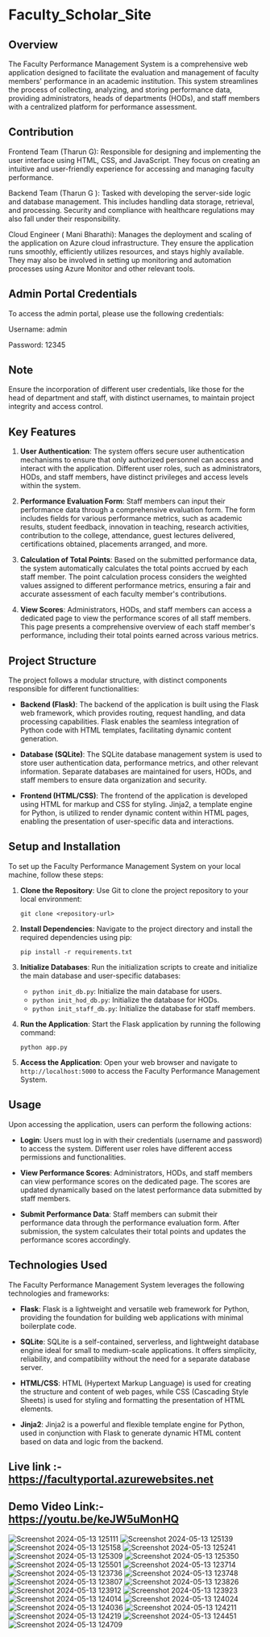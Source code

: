 # Faculty_Scholar_Site

## Overview
The Faculty Performance Management System is a comprehensive web application designed to facilitate the evaluation and management of faculty members' performance in an academic institution. This system streamlines the process of collecting, analyzing, and storing performance data, providing administrators, heads of departments (HODs), and staff members with a centralized platform for performance assessment.

## Contribution
Frontend Team (Tharun G): Responsible for designing and implementing the user interface using HTML, CSS, and JavaScript. They focus on creating an intuitive and user-friendly experience for accessing and managing faculty performance.

Backend Team (Tharun G ): Tasked with developing the server-side logic and database management. This includes handling data storage, retrieval, and processing. Security and compliance with healthcare regulations may also fall under their responsibility.

Cloud Engineer ( Mani Bharathi): Manages the deployment and scaling of the application on Azure cloud infrastructure. They ensure the application runs smoothly, efficiently utilizes resources, and stays highly available. They may also be involved in setting up monitoring and automation processes using Azure Monitor and other relevant tools.

## Admin Portal Credentials
To access the admin portal, please use the following credentials:

Username: admin

Password: 12345

## Note 
Ensure the incorporation of different user credentials, like those for the head of department and staff, with distinct usernames, to maintain project integrity and access control.

## Key Features
1. **User Authentication**: The system offers secure user authentication mechanisms to ensure that only authorized personnel can access and interact with the application. Different user roles, such as administrators, HODs, and staff members, have distinct privileges and access levels within the system.

2. **Performance Evaluation Form**: Staff members can input their performance data through a comprehensive evaluation form. The form includes fields for various performance metrics, such as academic results, student feedback, innovation in teaching, research activities, contribution to the college, attendance, guest lectures delivered, certifications obtained, placements arranged, and more.

3. **Calculation of Total Points**: Based on the submitted performance data, the system automatically calculates the total points accrued by each staff member. The point calculation process considers the weighted values assigned to different performance metrics, ensuring a fair and accurate assessment of each faculty member's contributions.

4. **View Scores**: Administrators, HODs, and staff members can access a dedicated page to view the performance scores of all staff members. This page presents a comprehensive overview of each staff member's performance, including their total points earned across various metrics.

## Project Structure
The project follows a modular structure, with distinct components responsible for different functionalities:

- **Backend (Flask)**: The backend of the application is built using the Flask web framework, which provides routing, request handling, and data processing capabilities. Flask enables the seamless integration of Python code with HTML templates, facilitating dynamic content generation.

- **Database (SQLite)**: The SQLite database management system is used to store user authentication data, performance metrics, and other relevant information. Separate databases are maintained for users, HODs, and staff members to ensure data organization and security.

- **Frontend (HTML/CSS)**: The frontend of the application is developed using HTML for markup and CSS for styling. Jinja2, a template engine for Python, is utilized to render dynamic content within HTML pages, enabling the presentation of user-specific data and interactions.

## Setup and Installation
To set up the Faculty Performance Management System on your local machine, follow these steps:

1. **Clone the Repository**: Use Git to clone the project repository to your local environment:
    ```
    git clone <repository-url>
    ```

2. **Install Dependencies**: Navigate to the project directory and install the required dependencies using pip:
    ```
    pip install -r requirements.txt
    ```

3. **Initialize Databases**: Run the initialization scripts to create and initialize the main database and user-specific databases:
    - `python init_db.py`: Initialize the main database for users.
    - `python init_hod_db.py`: Initialize the database for HODs.
    - `python init_staff_db.py`: Initialize the database for staff members.

4. **Run the Application**: Start the Flask application by running the following command:
    ```
    python app.py
    ```

5. **Access the Application**: Open your web browser and navigate to `http://localhost:5000` to access the Faculty Performance Management System.

## Usage
Upon accessing the application, users can perform the following actions:

- **Login**: Users must log in with their credentials (username and password) to access the system. Different user roles have different access permissions and functionalities.

- **View Performance Scores**: Administrators, HODs, and staff members can view performance scores on the dedicated page. The scores are updated dynamically based on the latest performance data submitted by staff members.

- **Submit Performance Data**: Staff members can submit their performance data through the performance evaluation form. After submission, the system calculates their total points and updates the performance scores accordingly.

## Technologies Used
The Faculty Performance Management System leverages the following technologies and frameworks:

- **Flask**: Flask is a lightweight and versatile web framework for Python, providing the foundation for building web applications with minimal boilerplate code.

- **SQLite**: SQLite is a self-contained, serverless, and lightweight database engine ideal for small to medium-scale applications. It offers simplicity, reliability, and compatibility without the need for a separate database server.

- **HTML/CSS**: HTML (Hypertext Markup Language) is used for creating the structure and content of web pages, while CSS (Cascading Style Sheets) is used for styling and formatting the presentation of HTML elements.

- **Jinja2**: Jinja2 is a powerful and flexible template engine for Python, used in conjunction with Flask to generate dynamic HTML content based on data and logic from the backend.






## Live link :- https://facultyportal.azurewebsites.net
## Demo Video Link:- https://youtu.be/keJW5uMonHQ










![Screenshot 2024-05-13 125111](https://github.com/Tharun0568/Faculty_Scholar_site/assets/104981195/5d9cc13a-7e89-49d4-9187-bf63ebd1e9a9)
![Screenshot 2024-05-13 125139](https://github.com/Tharun0568/Faculty_Scholar_site/assets/104981195/c0877c9c-8319-44de-88a3-42dbfa399dcc)
![Screenshot 2024-05-13 125158](https://github.com/Tharun0568/Faculty_Scholar_site/assets/104981195/072b1a7a-8c1f-4919-a3b5-ba13e4d5add1)
![Screenshot 2024-05-13 125241](https://github.com/Tharun0568/Faculty_Scholar_site/assets/104981195/34c1534d-7503-4d60-b05e-8cbfe184ea8f)
![Screenshot 2024-05-13 125309](https://github.com/Tharun0568/Faculty_Scholar_site/assets/104981195/eb5bcc47-661b-4e0a-862a-731e97b07d1c)
![Screenshot 2024-05-13 125350](https://github.com/Tharun0568/Faculty_Scholar_site/assets/104981195/12d5cd2b-7e97-48d1-a691-721ca44ad60a)
![Screenshot 2024-05-13 125501](https://github.com/Tharun0568/Faculty_Scholar_site/assets/104981195/ee765993-f3e8-4ae8-9702-026f76a20e53)
![Screenshot 2024-05-13 123714](https://github.com/Tharun0568/Faculty_Scholar_site/assets/104981195/f5219668-fd4a-4d90-a17d-442164da7731)
![Screenshot 2024-05-13 123736](https://github.com/Tharun0568/Faculty_Scholar_site/assets/104981195/e55bec4a-bc08-4cd8-9f6b-f7eba2d16126)
![Screenshot 2024-05-13 123748](https://github.com/Tharun0568/Faculty_Scholar_site/assets/104981195/49b06c6c-c56d-4ac9-8fb7-96f14198ddda)
![Screenshot 2024-05-13 123807](https://github.com/Tharun0568/Faculty_Scholar_site/assets/104981195/54268272-69be-4a2e-a09c-b65f7721f530)
![Screenshot 2024-05-13 123826](https://github.com/Tharun0568/Faculty_Scholar_site/assets/104981195/0cbb7d1e-e0f5-4443-92ab-7b578dd4dda7)
![Screenshot 2024-05-13 123912](https://github.com/Tharun0568/Faculty_Scholar_site/assets/104981195/bcbee93a-4f39-4746-9ec5-510b0e3750bb)
![Screenshot 2024-05-13 123923](https://github.com/Tharun0568/Faculty_Scholar_site/assets/104981195/26e61bb6-b98f-41cb-bb4d-144e1cde69b7)
![Screenshot 2024-05-13 124014](https://github.com/Tharun0568/Faculty_Scholar_site/assets/104981195/f71a4613-50dc-4b92-9b00-caeefac68f9a)
![Screenshot 2024-05-13 124024](https://github.com/Tharun0568/Faculty_Scholar_site/assets/104981195/ff01da54-2911-4220-bda5-32c2d3722641)
![Screenshot 2024-05-13 124036](https://github.com/Tharun0568/Faculty_Scholar_site/assets/104981195/514c4f3e-9f56-4fe5-b4aa-bc0d20536cf7)
![Screenshot 2024-05-13 124211](https://github.com/Tharun0568/Faculty_Scholar_site/assets/104981195/cf1508ae-0819-487a-8114-9dfe6ac11cb8)
![Screenshot 2024-05-13 124219](https://github.com/Tharun0568/Faculty_Scholar_site/assets/104981195/7ac7240e-eeaf-43c8-abf9-270f3b95bee4)
![Screenshot 2024-05-13 124451](https://github.com/Tharun0568/Faculty_Scholar_site/assets/104981195/77625f53-a5bb-46a7-bec6-cc2c44d395d9)
![Screenshot 2024-05-13 124709](https://github.com/Tharun0568/Faculty_Scholar_site/assets/104981195/7587200d-d77b-4381-aa0a-782956971e26)
